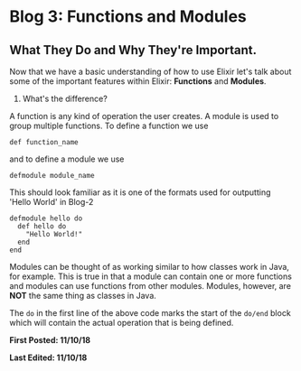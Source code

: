 # Blog 3: Functions and Modules

## What They Do and Why They're Important.

Now that we have a basic understanding of how to use Elixir let's talk about some of the important features within Elixir: **Functions** and **Modules**.

1. What's the difference?

A function is any kind of operation the user creates. A module is used to group multiple functions. To define a function we use

```
def function_name
```

and to define a module we use

```
defmodule module_name
```

This should look familiar as it is one of the formats used for outputting 'Hello World' in Blog-2 
```
defmodule hello do
  def hello do
    "Hello World!"
  end
end
```

Modules can be thought of as working similar to how classes work in Java, for example. This is true in that a module can contain one or more functions and modules can use functions from other modules. Modules, however, are **NOT** the same thing as classes in Java.

The ```do``` in the first line of the above code marks the start of the ```do/end``` block which will contain the actual operation that is being defined.

**First Posted: 11/10/18**

**Last Edited: 11/10/18**
